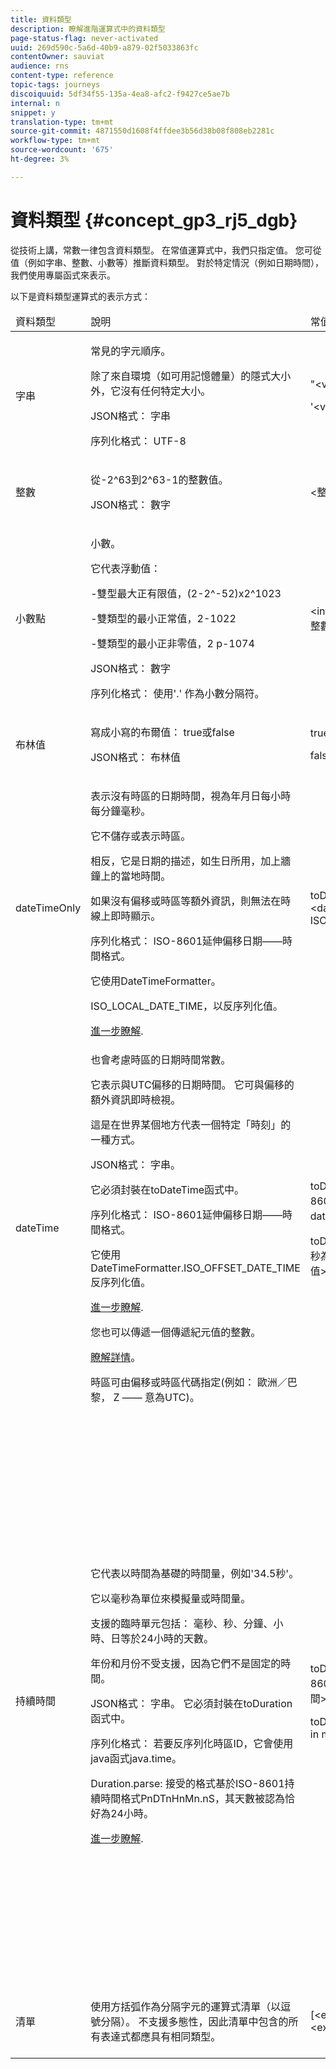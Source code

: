 ```yaml
---
title: 資料類型
description: 瞭解進階運算式中的資料類型
page-status-flag: never-activated
uuid: 269d590c-5a6d-40b9-a879-02f5033863fc
contentOwner: sauviat
audience: rns
content-type: reference
topic-tags: journeys
discoiquuid: 5df34f55-135a-4ea8-afc2-f9427ce5ae7b
internal: n
snippet: y
translation-type: tm+mt
source-git-commit: 4871550d1608f4ffdee3b56d38b08f808eb2281c
workflow-type: tm+mt
source-wordcount: '675'
ht-degree: 3%

---
```



# 資料類型 {#concept_gp3_rj5_dgb}

從技術上講，常數一律包含資料類型。 在常值運算式中，我們只指定值。 您可從值（例如字串、整數、小數等）推斷資料類型。 對於特定情況（例如日期時間），我們使用專屬函式來表示。

以下是資料類型運算式的表示方式：

<table>
    <thead>
        <tr>
        <td>資料類型</td>
        <td>說明</td>
        <td>常值表示法</td>
        <td>範例</td>
        </tr>
    </thead>
    <tbody>
    <tr>
        <td>字串</td>
        <td><p>常見的字元順序。</p><p>除了來自環境（如可用記憶體量）的隱式大小外，它沒有任何特定大小。</p><p>JSON格式： 字串</p><p>序列化格式： UTF-8</p></td>
        <td><p>"&lt;value&gt;"</p><p>'&lt;value&gt;</p></td>
        <td><p><pre>"hello world"</pre></p><p><pre>'hello world'</pre></p></td>
    </tr>
    <tr>
        <td>整數</td>
        <td><p>從-2^63到2^63-1的整數值。</p><p>JSON格式： 數字</p></td>
        <td>&lt;整數值&gt;</td>
        <td><p><pre>42</pre></p></td>
    </tr>
    <tr>
        <td>小數點</td>
        <td><p>小數。</p><p>它代表浮動值：</p>
        <p>-雙型最大正有限值，(2-2^-52)x2^1023</p>
        <p> -雙類型的最小正常值，2-1022</p>
        <p> -雙類型的最小正非零值，2 p-1074</p><p>JSON格式： 數字</p><p>序列化格式： 使用'.' 作為小數分隔符。</p></td>
        <td>&lt;integer value&gt;。&lt;整數值&gt;</td>
        <td><p><pre>3.14</pre></p></td>
    </tr>
    <tr>
        <td>布林值</td>
        <td><p>寫成小寫的布爾值： true或false</p><p>JSON格式： 布林值</p></td>
        <td><p>true</p><p>false</p></td>
        <td><p><pre>true</pre></p></td>
    </tr>
    <tr>
        <td>dateTimeOnly</td>
        <td><p>表示沒有時區的日期時間，視為年月日每小時每分鐘毫秒。</p><p>它不儲存或表示時區。</p><p>相反，它是日期的描述，如生日所用，加上牆鐘上的當地時間。</p><p>如果沒有偏移或時區等額外資訊，則無法在時線上即時顯示。</p><p>序列化格式： ISO-8601延伸偏移日期——時間格式。</p><p>它使用DateTimeFormatter。</p><p>ISO_LOCAL_DATE_TIME，以反序列化值。</p> <a href="https://docs.oracle.com/javase/8/docs/api/java/time/format/DateTimeFormatter.html#ISO_LOCAL_DATE_TIME">進一步瞭解</a>.</td>
        <td><p>toDateTimeOnly("&lt;dateTimeOnly in ISO-8601 format&gt;")</p></td>
        <td></td>
    </tr>
    <tr>
        <td>dateTime</td>
        <td><p>也會考慮時區的日期時間常數。</p><p>它表示與UTC偏移的日期時間。 它可與偏移的額外資訊即時檢視。 </p><p>這是在世界某個地方代表一個特定「時刻」的一種方式。</p><p>JSON格式： 字串。</p><p> 它必須封裝在toDateTime函式中。</p><p>
        序列化格式： ISO-8601延伸偏移日期——時間格式。</p><p> 它使用DateTimeFormatter.ISO_OFFSET_DATE_TIME反序列化值。</p> <a href="https://docs.oracle.com/javase/8/docs/api/java/time/format/DateTimeFormatter.html#ISO_OFFSET_DATE_TIME">進一步瞭解</a>. 
        <p>您也可以傳遞一個傳遞紀元值的整數。</p> <a href="https://www.epochconverter.com/">瞭解詳情</a>。</p>
        <p>時區可由偏移或時區代碼指定(例如： 歐洲／巴黎， Z —— 意為UTC)。</p></td>
        <td><p>toDateTime（"&lt;ISO-8601格式的dateTime&gt;"）</p>
        <p>toDateTime（&lt;以毫秒為單位的紀元整數值&gt;）</p></td>
        <td><p><pre>toDateTime("1977-04-22T06:00:00Z")</pre></p><p><pre>toDateTime</pre></p><p><pre>(「2011-12-03T15:15:30Z」)</pre></p><p><pre>toDateTime</pre></p><p><pre>(「2011-12-03T15:15:30.123Z」)</pre></p><p><pre>toDateTime</pre></p><p><pre>("2011-12-03T15:15:30.123+02:00")</pre></p>
        <p><pre>toDateTime</pre></p><p><pre>("2011-12-03T15:15:30.123-00:20")</pre></p><p><pre>toDateTime(1560762190189)</pre></p></td>
    </tr>
    <tr>
        <td>持續時間</td>
        <td><p>它代表以時間為基礎的時間量，例如'34.5秒'。</p><p> 它以毫秒為單位來模擬量或時間量。</p><p>支援的臨時單元包括： 毫秒、秒、分鐘、小時、日等於24小時的天數。</p><p> 年份和月份不受支援，因為它們不是固定的時間。</p><p>JSON格式： 字串。 它必須封裝在toDuration函式中。</p><p>序列化格式： 若要反序列化時區ID，它會使用java函式java.time。</p><p>Duration.parse: 接受的格式基於ISO-8601持續時間格式PnDTnHnMn.nS，其天數被認為恰好為24小時。</p><a href="https://docs.oracle.com/javase/8/docs/api/java/time/Duration.html#parse-java.lang.CharSequence-">進一步瞭解</a>.</td>
        <td><p>toDuration（"&lt;ISO-8601格式中的持續時間&gt;"）</p><p>toDuration(&lt;duration in milliseds&gt;)</p></td>
        <td><p><pre>toDuration("PT5S")// 5秒</pre></p>
        <p><pre>toDuration(500)// </pre></p>
        <p><pre>500ms</pre></p>
        <p><pre>toDuration("PT20.345S") </pre></p>
        <p><pre>—解析為"20.345秒"</pre></p>
        <p><pre>toDuration("PT15M") </pre></p>
        <p><pre> —解析為「15分鐘」</pre></p>
        <p><pre>（其中一分鐘是60秒）</pre></p>
        <p><pre>toDuration("PT10H") </pre></p>
        <p><pre>—解析為"10小時"</pre></p>
        <p><pre>（其中一小時為3600秒）</pre></p>
        <p><pre>toDuration("P2D") </pre></p>
        <p><pre>—解析為「2天」</pre></p>
        <p><pre>(其中 </pre></p>
        <p><pre>24小時或86400秒)</pre></p>
        <p><pre>toDuration("P2DT3H4M") </pre></p>
        <p><pre>— Parcas</pre></p>
        <p><pre>"2天，3小時，4分鐘"</pre></p>
        <p><pre>toDuration("P-6H3M") </pre></p>
        <p><pre>— Parcas</pre></p>
        <p><pre>"-6小時+3分鐘"</pre></p>
        <p><pre>toDuration("-P6H3M") </pre></p>
        <p><pre>— Parcas</pre></p>
        <p><pre>"-6小時-3分鐘"</pre></p>
        <p><pre>toDuration("-P-6H+3M") </pre></p>
        <p><pre>— Parcas</pre></p>
        <p><pre>"+6小時和-3分鐘"</pre></p></td>
    </tr>
    <tr>
        <td>清單</td>
        <td>使用方括弧作為分隔字元的運算式清單（以逗號分隔）。 不支援多態性，因此清單中包含的所有表達式都應具有相同類型。</td>
        <td>[&lt;expression&gt;, &lt;expression&gt;, ... ]</td>
        <td><p><pre>["value1","value2"]</pre></p><p><pre>[3,5]</pre></p><p><pre>[toDuration(500),toDuration(800)]</pre></p></td>
    </tr>
    </tbody>
</table>
